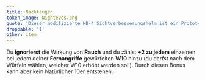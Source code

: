 ```yaml
---
title: Nachtaugen
token_image: Nighteyes.png
quote: 'Dieser modifizierte HB-4 Sichtverbesserungshelm ist ein Prototyp mit einem Stück einer Linse, die aus einer mysteriösen, in New Mexico entdeckten Maschine stammt.'
droppable: '1'
other: item
---
```


Du **ignorierst** die Wirkung von **Rauch** und du zählst **+2 zu jedem** einzelnen bei jedem deiner **Fernangriffe** gewürfelten **W10** hinzu (du darfst nach dem Würfeln wählen, welcher W10 erhöht werden soll). Durch diesen Bonus kann aber kein Natürlicher 10er entstehen.